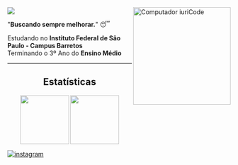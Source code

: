 <img src="https://raw.githubusercontent.com/MicaelliMedeiros/micaellimedeiros/master/image/computer-illustration.png" min-width="400px" max-width="400px" width="220px" align="right" alt="Computador iuriCode">

<img src="https://img.shields.io/static/v1?label=Overview&message=Daniel&color=f8efd4&style=for-the-badge&logo=GitHub">

<p align="left">"<b>Buscando sempre melhorar.</b>" 😴</p>

<p align="left">
  
Estudando no **Instituto Federal de São Paulo - Campus Barretos**<br/>
Terminando o 3º Ano do **Ensino Médio**
  
</p>
<hr></hr>

<p align="center">
  <h2 align="center">Estatísticas</h2>
</p>


<p align="center">
  <img align='center' src="https://github-readme-stats.vercel.app/api?username=daniellucas04&show_icons=true&theme=dark&cache_seconds=2300" height="110em"/>
  <img align="center" src="https://github-readme-stats.vercel.app/api/top-langs/?username=daniellucas04&layout=compact&theme=dark&hide_langs_below=1" height="110em"/>
</p>

<a href="https://www.instagram.com/daniellplz/" target="_blank">
 <img align="center" src="https://img.shields.io/badge/-daniellplz-05122A?style=flat&logo=instagram" alt="instagram"/>
</a>
